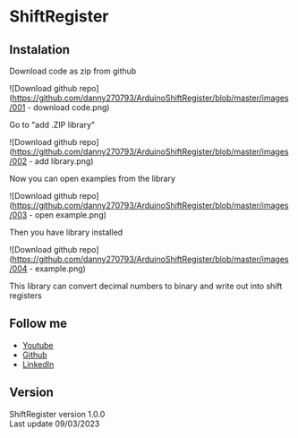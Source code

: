 # ShiftRegister

## Instalation

Download code as zip from github

![Download github repo](https://github.com/danny270793/ArduinoShiftRegister/blob/master/images/001 - download code.png)

Go to "add .ZIP library"

![Download github repo](https://github.com/danny270793/ArduinoShiftRegister/blob/master/images/002 - add library.png)

Now you can open examples from the library

![Download github repo](https://github.com/danny270793/ArduinoShiftRegister/blob/master/images/003 - open example.png)

Then you have library installed

![Download github repo](https://github.com/danny270793/ArduinoShiftRegister/blob/master/images/004 - example.png)


This library can convert decimal numbers to binary and write out into shift registers

## Follow me

-   [Youtube](https://www.youtube.com/channel/UC5MAQWU2s2VESTXaUo-ysgg)
-   [Github](https://www.github.com/danny270793/)
-   [LinkedIn](https://www.linkedin.com/in/danny270793)

## Version

ShiftRegister version 1.0.0<br>
Last update 09/03/2023
